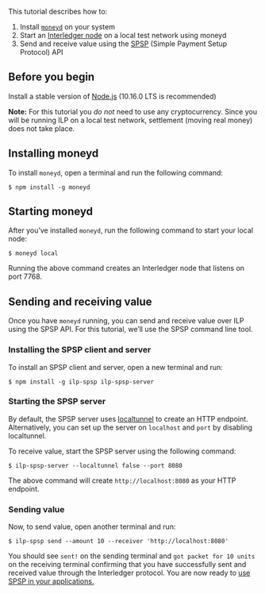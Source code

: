 
This tutorial describes how to:

1. Install [`moneyd`](https://github.com/interledgerjs/moneyd) on your system
2. Start an [Interledger node](https://github.com/interledgerjs/ilp-connector) on a local test network using moneyd
3. Send and receive value using the [SPSP](https://github.com/interledgerjs/ilp-protocol-spsp) (Simple Payment Setup Protocol) API


## Before you begin

Install a stable version of [Node.js](https://nodejs.org/en/) (10.16.0 LTS is recommended)

**Note:** For this tutorial you *do not* need to use any cryptocurrency. Since you will be running ILP 
on a local test network, settlement (moving real money) does not take place. 


## Installing moneyd

To install `moneyd`, open a terminal and run the following command:

```shell
$ npm install -g moneyd
```

## Starting moneyd
After you’ve installed `moneyd`, run the following command to start your local node:

```shell
$ moneyd local
```
Running the above command creates an Interledger node that listens on port 7768.


## Sending and receiving value

Once you have `moneyd` running, you can send and receive value over ILP using the SPSP API. For this tutorial, 
we’ll use the SPSP command line tool.

### Installing the SPSP client and server

To install an SPSP client and server, open a new terminal and run:

```shell
$ npm install -g ilp-spsp ilp-spsp-server
```

### Starting the SPSP server

By default, the SPSP server uses [localtunnel](https://localtunnel.github.io/www/) to create an HTTP endpoint. 
Alternatively, you can set up the server on `localhost` and `port` by disabling localtunnel.

To receive value, start the SPSP server using the following command:

```shell
$ ilp-spsp-server --localtunnel false --port 8080
```
The above command will create `http://localhost:8080` as your HTTP endpoint. 

### Sending value

Now, to send value, open another terminal and run:

```shell
$ ilp-spsp send --amount 10 --receiver 'http://localhost:8080'
```

You should see `sent!` on the sending terminal and `got packet for 10 units` on the receiving terminal confirming 
that you have successfully sent and received value through the Interledger protocol. You are now ready to [use 
SPSP in your applications.](sending-value-programmatically.html)
